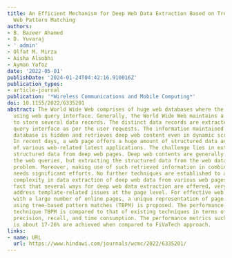 ```yaml
---
title: An Efficient Mechanism for Deep Web Data Extraction Based on Tree-Structured
  Web Pattern Matching
authors:
- B. Bazeer Ahamed
- D. Yuvaraj
- ' admin'
- Olfat M. Mirza
- Aisha Alsobhi
- Ayman Yafoz
date: '2022-05-01'
publishDate: '2024-01-24T04:42:16.910016Z'
publication_types:
- article-journal
publication: '*Wireless Communications and Mobile Computing*'
doi: 10.1155/2022/6335201
abstract: The World Wide Web comprises of huge web databases where the data are searched
  using web query interface. Generally, the World Wide Web maintains a set of databases
  to store several data records. The distinct data records are extracted by the web
  query interface as per the user requests. The information maintained in the web
  database is hidden and retrieves deep web content even in dynamic script pages.
  In recent days, a web page offers a huge amount of structured data and is in need
  of various web-related latest applications. The challenge lies in extracting complicated
  structured data from deep web pages. Deep web contents are generally accessed by
  the web queries, but extracting the structured data from the web database is a complex
  problem. Moreover, making use of such retrieved information in combined structures
  needs significant efforts. No further techniques are established to address the
  complexity in data extraction of deep web data from various web pages. Despite the
  fact that several ways for deep web data extraction are offered, very few research
  address template-related issues at the page level. For effective web data extraction
  with a large number of online pages, a unique representation of page generation
  using tree-based pattern matches (TBPM) is proposed. The performance of the proposed
  technique TBPM is compared to that of existing techniques in terms of relativity,
  precision, recall, and time consumption. The performance metrics such as high relativity
  is about 17-26% are achieved when compared to FiVaTech approach.
links:
- name: URL
  url: https://www.hindawi.com/journals/wcmc/2022/6335201/
---
```

